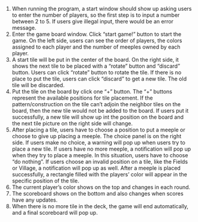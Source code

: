 1.	When running the program, a start window should show up asking users to enter the number of players, so the first step is to input a number between 2 to 5. If users give illegal input, there would be an error message.
2.	Enter the game board window. Click “start game!” button to start the game. On the left side, users can see the order of players, the colors assigned to each player and the number of meeples owned by each player.
3.	A start tile will be put in the center of the board. On the right side, it shows the next tile to be placed with a “rotate” button and “discard” button. Users can click “rotate” button to rotate the tile. If there is no place to put the tile, users can click “discard” to get a new tile. The old tile will be discarded.
4.	Put the tile on the board by click one “+” button. The “+” buttons represent the available positions for tile placement. If the pattern/construction on the tile can’t adjoin the neighbor tiles on the board, then the new tile would not be added to the board. If users put it successfully, a new tile will show up int the position on the board and the next tile picture on the right side will change.
5.	After placing a tile, users have to choose a position to put a meeple or choose to give up placing a meeple. The choice panel is on the right side. If users make no choice, a warning will pop up when users try to place a new tile. If users have no more meeple, a notification will pop up when they try to place a meeple. In this situation, users have to choose “do nothing”. If users choose an invalid position on a tile, like the Fields or Village, a notification will pop up as well. After a meeple is placed successfully, a rectangle filled with the players’ color will appear in the specific position of the tile. 
6.	The current player’s color shows on the top and changes in each round.
7.	The scoreboard shows on the bottom and also changes when scores have any updates.
8.	When there is no more tile in the deck, the game will end automatically, and a final scoreboard will pop up.
 
